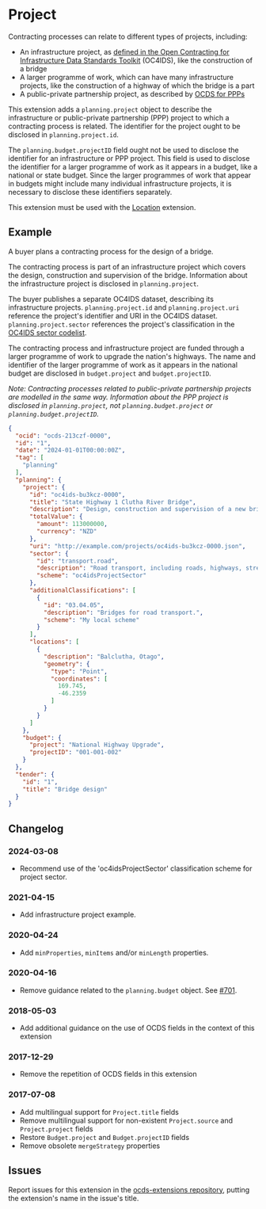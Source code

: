 # Project

Contracting processes can relate to different types of projects, including:

* An infrastructure project, as [defined in the Open Contracting for Infrastructure Data Standards Toolkit](https://standard.open-contracting.org/infrastructure/latest/en/projects/#what-is-a-project) (OC4IDS), like the construction of a bridge
* A larger programme of work, which can have many infrastructure projects, like the construction of a highway of which the bridge is a part
* A public-private partnership project, as described by [OCDS for PPPs](https://standard.open-contracting.org/profiles/ppp/latest/en/)

This extension adds a `planning.project` object to describe the infrastructure or public-private partnership (PPP) project to which a contracting process is related. The identifier for the project ought to be disclosed in `planning.project.id`.

The `planning.budget.projectID` field ought not be used to disclose the identifier for an infrastructure or PPP project. This field is used to disclose the identifier for a larger programme of work as it appears in a budget, like a national or state budget. Since the larger programmes of work that appear in budgets might include many individual infrastructure projects, it is necessary to disclose these identifiers separately.

This extension must be used with the [Location](https://extensions.open-contracting.org/en/extensions/location/master/) extension.

## Example

A buyer plans a contracting process for the design of a bridge.

The contracting process is part of an infrastructure project which covers the design, construction and supervision of the bridge. Information about the infrastructure project is disclosed in `planning.project`.

The buyer publishes a separate OC4IDS dataset, describing its infrastructure projects. `planning.project.id` and `planning.project.uri` reference the project's identifier and URI in the OC4IDS dataset. `planning.project.sector` references the project's classification in the [OC4IDS sector codelist](https://standard.open-contracting.org/infrastructure/latest/en/reference/codelists/#projectsector).

The contracting process and infrastructure project are funded through a larger programme of work to upgrade the nation's highways. The name and identifier of the larger programme of work as it appears in the national budget are disclosed in `budget.project` and `budget.projectID`.

*Note: Contracting processes related to public-private partnership projects are modelled in the same way. Information about the PPP project is disclosed in `planning.project`, not `planning.budget.project` or `planning.budget.projectID`.*

```json
{
  "ocid": "ocds-213czf-0000",
  "id": "1",
  "date": "2024-01-01T00:00:00Z",
  "tag": [
    "planning"
  ],
  "planning": {
    "project": {
      "id": "oc4ids-bu3kcz-0000",
      "title": "State Highway 1 Clutha River Bridge",
      "description": "Design, construction and supervision of a new bridge crossing for State Highway 1 over the Clutha River.",
      "totalValue": {
        "amount": 113000000,
        "currency": "NZD"
      },
      "uri": "http://example.com/projects/oc4ids-bu3kcz-0000.json",
      "sector": {
        "id": "transport.road",
        "description": "Road transport, including roads, highways, streets, tunnels and bridges.",
        "scheme": "oc4idsProjectSector"
      },
      "additionalClassifications": [
        {
          "id": "03.04.05",
          "description": "Bridges for road transport.",
          "scheme": "My local scheme"
        }
      ],
      "locations": [
        {
          "description": "Balclutha, Otago",
          "geometry": {
            "type": "Point",
            "coordinates": [
              169.745,
              -46.2359
            ]
          }
        }
      ]
    },
    "budget": {
      "project": "National Highway Upgrade",
      "projectID": "001-001-002"
    }
  },
  "tender": {
    "id": "1",
    "title": "Bridge design"
  }
}
```

## Changelog

### 2024-03-08

* Recommend use of the 'oc4idsProjectSector' classification scheme for project sector.

### 2021-04-15

* Add infrastructure project example.

### 2020-04-24

* Add `minProperties`, `minItems` and/or `minLength` properties.

### 2020-04-16

* Remove guidance related to the `planning.budget` object. See [#701](https://github.com/open-contracting/standard/issues/701).

### 2018-05-03

* Add additional guidance on the use of OCDS fields in the context of this extension

### 2017-12-29

* Remove the repetition of OCDS fields in this extension

### 2017-07-08

* Add multilingual support for `Project.title` fields
* Remove multilingual support for non-existent `Project.source` and `Project.project` fields
* Restore `Budget.project` and `Budget.projectID` fields
* Remove obsolete `mergeStrategy` properties

## Issues

Report issues for this extension in the [ocds-extensions repository](https://github.com/open-contracting/ocds-extensions/issues), putting the extension's name in the issue's title.

